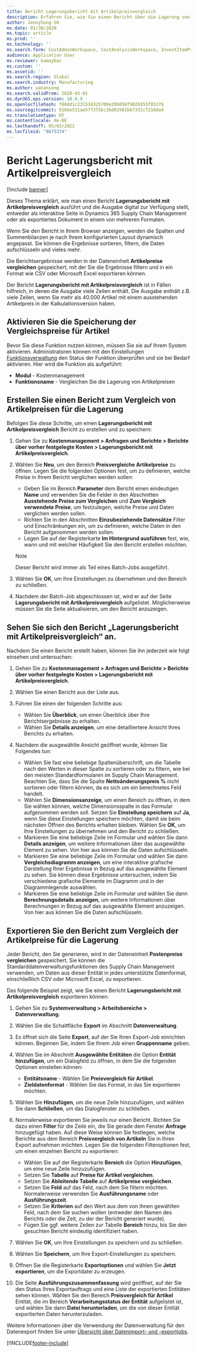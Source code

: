 ```yaml
---
title: Bericht Lagerungsbericht mit Artikelpreisvergleich
description: Erfahren Sie, wie Sie einen Bericht über die Lagerung von Artikelpreisen erstellen und dann das Ergebnis durchsuchen und/oder exportieren können.
author: JennySong-SH
ms.date: 01/30/2020
ms.topic: article
ms.prod: ''
ms.technology: ''
ms.search.form: CostAdminWorkspace, CostAnalysisWorkspace, InventItemPriceCompareStorage, InventItemPriceCompareStorageDetailsChart, InventItemPriceCompareStorageDetails
audience: Application User
ms.reviewer: kamaybac
ms.custom: ''
ms.assetid: ''
ms.search.region: Global
ms.search.industry: Manufacturing
ms.author: yanansong
ms.search.validFrom: 2020-03-01
ms.dyn365.ops.version: 10.0.9
ms.openlocfilehash: f88dd1c23153d325709e28b056f902b555f05376
ms.sourcegitcommit: 9166e531ae5773f5bc3bd02501b67331cf216da4
ms.translationtype: HT
ms.contentlocale: de-DE
ms.lasthandoff: 05/03/2022
ms.locfileid: "8675374"
---
```

# <a name="compare-item-prices-storage-report"></a>Bericht Lagerungsbericht mit Artikelpreisvergleich

[!include [banner](../includes/banner.md)]

Dieses Thema erklärt, wie man einen Bericht **Lagerungsbericht mit Artikelpreisvergleich** ausführt und die Ausgabe digital zur Verfügung stellt, entweder als interaktive Seite in Dynamics 365 Supply Chain Management oder als exportiertes Dokument in einem von mehreren Formaten.

Wenn Sie den Bericht in Ihrem Browser anzeigen, werden die Spalten und Summenbilanzen je nach Ihrem konfigurierten Layout dynamisch angepasst. Sie können die Ergebnisse sortieren, filtern, die Daten aufschlüsseln und vieles mehr.

Die Berichtsergebnisse werden in der Dateneinheit **Artikelpreise vergleichen** gespeichert, mit der Sie die Ergebnisse filtern und in ein Format wie CSV oder Microsoft Excel exportieren können.

Der Bericht **Lagerungsbericht mit Artikelpreisvergleich** ist in Fällen hilfreich, in denen die Ausgabe viele Zeilen enthält. Die Ausgabe enthält z.B. viele Zeilen, wenn Sie mehr als 40.000 Artikel mit einem ausstehenden Artikelpreis in der Kalkulationsversion haben.

## <a name="enable-compare-item-prices-storage"></a>Aktivieren Sie die Speicherung der Vergleichspreise für Artikel

Bevor Sie diese Funktion nutzen können, müssen Sie sie auf Ihrem System aktivieren. Administratoren können mit den Einstellungen [Funktionsverwaltung](../../fin-ops-core/fin-ops/get-started/feature-management/feature-management-overview.md) den Status der Funktion überprüfen und sie bei Bedarf aktivieren. Hier wird die Funktion als aufgeführt:

- **Modul** - Kostenmanagement
- **Funktionsname** - Vergleichen Sie die Lagerung von Artikelpreisen

## <a name="generate-a-compare-item-prices-storage-report"></a>Erstellen Sie einen Bericht zum Vergleich von Artikelpreisen für die Lagerung

Befolgen Sie diese Schritte, um einen **Lagerungsbericht mit Artikelpreisvergleich** Bericht zu erstellen und zu speichern:

1. Gehen Sie zu **Kostenmanagement > Anfragen und Berichte > Berichte über vorher festgelegte Kosten > Lagerungsbericht mit Artikelpreisvergleich**.

1. Wählen Sie **Neu**, um den Bereich **Preisvergleiche Artikelpreise** zu öffnen. Legen Sie die folgenden Optionen fest, um zu definieren, welche Preise in Ihrem Bericht verglichen werden sollen:

    - Geben Sie im Bereich **Parameter** dem Bericht einen eindeutigen **Name** und verwenden Sie die Felder in den Abschnitten **Ausstehende Preise zum Vergleichen** und **Zum Vergleich verwendete Preise**, um festzulegen, welche Preise und Daten verglichen werden sollen.
    - Richten Sie in den Abschnitten **Einzubeziehende Datensätze** Filter und Einschränkungen ein, um zu definieren, welche Daten in den Bericht aufgenommen werden sollen.
    - Legen Sie auf der Registerkarte **Im Hintergrund ausführen** fest, wie, wann und mit welcher Häufigkeit Sie den Bericht erstellen möchten.
    > [!NOTE]
    > Dieser Bericht wird immer als Teil eines Batch-Jobs ausgeführt.

1. Wählen Sie **OK**, um Ihre Einstellungen zu übernehmen und den Bereich zu schließen.

1. Nachdem der Batch-Job abgeschlossen ist, wird er auf der Seite **Lagerungsbericht mit Artikelpreisvergleich** aufgelistet. Möglicherweise müssen Sie die Seite aktualisieren, um den Bericht anzuzeigen.

## <a name="explore-the-compare-item-prices-storage-report"></a>Sehen Sie sich den Bericht „Lagerungsbericht mit Artikelpreisvergleich“ an.

Nachdem Sie einen Bericht erstellt haben, können Sie ihn jederzeit wie folgt einsehen und untersuchen:

1. Gehen Sie zu **Kostenmanagement > Anfragen und Berichte > Berichte über vorher festgelegte Kosten > Lagerungsbericht mit Artikelpreisvergleich**.

1. Wählen Sie einen Bericht aus der Liste aus.

1. Führen Sie einen der folgenden Schritte aus:

    - Wählen Sie **Überblick**, um einen Überblick über Ihre Berichtsergebnisse zu erhalten.
    - Wählen Sie **Details anzeigen**, um eine detailliertere Ansicht Ihres Berichts zu erhalten.

1. Nachdem die ausgewählte Ansicht geöffnet wurde, können Sie Folgendes tun:

    - Wählen Sie fast eine beliebige Spaltenüberschrift, um die Tabelle nach den Werten in dieser Spalte zu sortieren oder zu filtern, wie bei den meisten Standardformularen im Supply Chain Management. Beachten Sie, dass Sie die Spalte **Nettoänderungspreis %** nicht sortieren oder filtern können, da es sich um ein berechnetes Feld handelt.
    - Wählen Sie **Dimensionsanzeige**, um einen Bereich zu öffnen, in dem Sie wählen können, welche Dimensionsspalte in das Formular aufgenommen werden soll. Setzen Sie **Einstellung speichern** auf **Ja**, wenn Sie diese Einstellungen speichern möchten, damit sie beim nächsten Öffnen des Berichts erhalten bleiben. Wählen Sie **OK**, um Ihre Einstellungen zu übernehmen und den Bericht zu schließen.
    - Markieren Sie eine beliebige Zeile im Formular und wählen Sie dann **Details anzeigen**, um weitere Informationen über das ausgewählte Element zu sehen. Von hier aus können Sie die Daten aufschlüsseln.
    - Markieren Sie eine beliebige Zeile im Formular und wählen Sie dann **Vergleichsdiagramm anzeigen**, um eine interaktive grafische Darstellung Ihrer Ergebnisse in Bezug auf das ausgewählte Element zu sehen. Sie können diese Ergebnisse untersuchen, indem Sie verschiedene grafische Elemente im Diagramm und in der Diagrammlegende auswählen.
    - Markieren Sie eine beliebige Zeile im Formular und wählen Sie dann **Berechnungsdetails anzeigen**, um weitere Informationen über Berechnungen in Bezug auf das ausgewählte Element anzuzeigen. Von hier aus können Sie die Daten aufschlüsseln.

## <a name="export-the-compare-item-prices-storage-report"></a>Exportieren Sie den Bericht zum Vergleich der Artikelpreise für die Lagerung

Jeder Bericht, den Sie generieren, wird in der Dateneinheit **Postenpreise vergleichen** gespeichert. Sie können die Standarddatenverwaltungsfunktionen des Supply Chain Management verwenden, um Daten aus dieser Entität in jedes unterstützte Datenformat, einschließlich CSV oder Microsoft Excel, zu exportieren.

Das folgende Beispiel zeigt, wie Sie einen Bericht **Lagerungsbericht mit Artikelpreisvergleich** exportieren können:

1. Gehen Sie zu **Systemverwaltung > Arbeitsbereiche > Datenverwaltung**.

1. Wählen Sie die Schaltfläche **Export** im Abschnitt **Datenverwaltung**.

1. Es öffnet sich die Seite **Export**, auf der Sie Ihren Export-Job einrichten können. Beginnen Sie, indem Sie Ihrem Job einen **Gruppenname** geben.

1. Wählen Sie im Abschnitt **Ausgewählte Entitäten** die Option **Entität hinzufügen**, um ein Dialogfeld zu öffnen, in dem Sie die folgenden Optionen einstellen können:

    - **Entitätsname** - Wählen Sie **Preisvergleich für Artikel**.
    - **Zieldatenformat** - Wählen Sie das Format, in das Sie exportieren möchten.

1. Wählen Sie **Hinzufügen**, um die neue Zeile hinzuzufügen, und wählen Sie dann **Schließen**, um das Dialogfenster zu schließen.

1. Normalerweise exportieren Sie jeweils nur einen Bericht. Richten Sie dazu einen **Filter** für die Zeile ein, die Sie gerade dem Fenster **Anfrage** hinzugefügt haben. Auf diese Weise können Sie festlegen, welche Berichte aus dem Bereich **Preisvergleich von Artikeln** Sie in Ihren Export aufnehmen möchten. Legen Sie die folgenden Filteroptionen fest, um einen einzelnen Bericht zu exportieren:

    - Wählen Sie auf der Registerkarte **Bereich** die Option **Hinzufügen**, um eine neue Zeile hinzuzufügen.
    - Setzen Sie **Tabelle** auf **Preise für Artikel vergleichen**.
    - Setzen Sie **Ableitende Tabelle** auf **Artikelpreise vergleichen**.
    - Setzen Sie **Feld** auf das Feld, nach dem Sie filtern möchten. Normalerweise verwenden Sie **Ausführungsname** oder **Ausführungszeit**.
    - Setzen Sie **Kriterien** auf den Wert aus dem von Ihnen gewählten Feld, nach dem Sie suchen wollen (entweder den Namen des Berichts oder die Zeit, zu der der Bericht generiert wurde).
    - Fügen Sie ggf. weitere Zeilen zur Tabelle **Bereich** hinzu, bis Sie den gesuchten Bericht eindeutig identifiziert haben.

1. Wählen Sie **OK**, um Ihre Einstellungen zu speichern und zu schließen.

1. Wählen Sie **Speichern**, um Ihre Export-Einstellungen zu speichern.

1. Öffnen Sie die Registerkarte **Exportoptionen** und wählen Sie **Jetzt exportieren**, um die Exportdatei zu erzeugen.

1. Die Seite **Ausführungszusammenfassung** wird geöffnet, auf der Sie den Status Ihres Exportauftrags und eine Liste der exportierten Entitäten sehen können. Wählen Sie den Bereich **Preisvergleich für Artikel** Entität, die im Bereich **Verarbeitungsstatus der Entität** aufgelistet ist, und wählen Sie dann **Datei herunterladen**, um die von dieser Entität exportierten Daten herunterzuladen.

Weitere Informationen über die Verwendung der Datenverwaltung für den Datenexport finden Sie unter [Übersicht über Datenimport- und -exportjobs](../../fin-ops-core/dev-itpro/data-entities/data-import-export-job.md).


[!INCLUDE[footer-include](../../includes/footer-banner.md)]